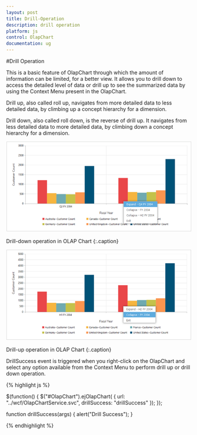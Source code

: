 ```yaml
---
layout: post
title: Drill-Operation
description: drill operation
platform: js
control: OlapChart
documentation: ug
---
```


#Drill Operation

This is a basic feature of OlapChart through which the amount of information can be limited, for a better view. It allows you to drill down to access the detailed level of data or drill up to see the summarized data by using the Context Menu present in the OlapChart.
 
Drill up, also called roll up, navigates from more detailed data to less detailed data, by climbing up a concept hierarchy for a dimension.
 
Drill down, also called roll down, is the reverse of drill up. It navigates from less detailed data to more detailed data, by climbing down a concept hierarchy for a dimension.

![](/js/OlapChart/Drill-Operation_images/Drill_img1.png)

Drill-down operation in OLAP Chart
{:.caption}

![](/js/OlapChart/Drill-Operation_images/Drill_img2.png)

Drill-up operation in OLAP Chart
{:.caption}

DrillSuccess event is triggered when you right-click on the OlapChart and select any option available from the Context Menu to perform drill up or drill down operation.

{% highlight js %}

$(function()
{
    $("#OlapChart").ejOlapChart(
    {
        url: "../wcf/OlapChartService.svc",
        drillSuccess: "drillSuccess"
    });
});

function drillSuccess(args)
{
    alert("Drill Success");
}

{% endhighlight %}




